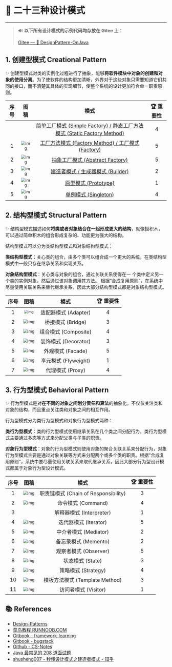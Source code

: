# 🚢 二十三种设计模式

---

> 🔊  **以下所有设计模式的示例代码均存放在 Gitee 上**：
>
> [Gitee — 🎨 DesignPattern-OnJava](https://gitee.com/veal98/DesignPattern-OnJava)

## 1. 创建型模式 Creational Pattern

✨ 创建型模式对类的实例化过程进行了抽象，能够**将软件模块中对象的创建和对象的使用分离**。为了使软件的结构更加清晰，外界对于这些对象只需要知道它们共同的接口，而不清楚其具体的实现细节，使整个系统的设计更加符合单一职责原则。

| 序号 |                             图稿                             |                             模式                             | 🏆 重要性 |
| :--: | :----------------------------------------------------------: | :----------------------------------------------------------: | :------: |
|      |                                                              | [简单工厂模式 (Simple Factory) / 静态工厂方法模式 (Static Factory Method)](计算机基础/设计模式/二十三种设计模式/创建型模式/0-简单工厂模式.md) |    4     |
|  1   | <img src="https://gitee.com/veal98/images/raw/master/img/20201206212655.png" alt="img" style="zoom:80%;" /> | [工厂方法模式 (Factory Method) / 工厂模式 (Factory)](计算机基础/设计模式/二十三种设计模式/创建型模式/1-工厂方法模式.md) |    5     |
|  2   | <img src="https://gitee.com/veal98/images/raw/master/img/20201206212930.png" alt="img" style="zoom:80%;" /> | [抽象工厂模式 (Abstract Factory)](计算机基础/设计模式/二十三种设计模式/创建型模式/2-抽象工厂模式.md) |    5     |
|  3   | <img src="https://gitee.com/veal98/images/raw/master/img/20201206212713.png" alt="img" style="zoom:80%;" /> | [建造者模式 / 生成器模式 (Builder)](计算机基础/设计模式/二十三种设计模式/创建型模式/3-建造者模式.md) |    2     |
|  4   | <img src="https://gitee.com/veal98/images/raw/master/img/20201206212723.png" alt="img" style="zoom:80%;" /> | [原型模式 (Prototype)](计算机基础/设计模式/二十三种设计模式/创建型模式/4-原型模式.md) |    1     |
|  5   | <img src="https://gitee.com/veal98/images/raw/master/img/20201206212734.png" alt="img" style="zoom:80%;" /> | [单例模式 (Singleton)](计算机基础/设计模式/二十三种设计模式/创建型模式/5-单例模式.md) |    4     |

## 2. 结构型模式 Structural Pattern

✨ 结构型模式描述如何**将类或者对象结合在一起形成更大的结构**，就像搭积木，可以通过简单积木的组合形成复杂的、功能更为强大的结构。

结构型模式可以分为类结构型模式和对象结构型模式：

**类结构型模式**：关心类的组合，由多个类可以组合成一个更大的系统，在类结构型模式中一般只存在继承关系和实现关系。

**对象结构型模式**：关心类与对象的组合，通过关联关系使得在一 个类中定义另一个类的实例对象，然后通过该对象调用其方法。 根据“合成复用原则”，在系统中尽量使用关联关系来替代继承关系，因此大部分结构型模式都是对象结构型模式。

| 序号 |                             图稿                             |         模式         | 🏆 重要性 |
| :--: | :----------------------------------------------------------: | :------------------: | :------: |
|  1   | <img src="https://gitee.com/veal98/images/raw/master/img/20201206214000.png" alt="img" style="zoom:67%;" /> | 适配器模式 (Adapter) |    4     |
|  2   | <img src="https://gitee.com/veal98/images/raw/master/img/20201206214020.png" alt="img" style="zoom:80%;" /> |  桥接模式 (Bridge)   |    3     |
|  3   | <img src="https://gitee.com/veal98/images/raw/master/img/20201206214031.png" alt="img" style="zoom:80%;" /> | 组合模式 (Composite) |    4     |
|  4   | <img src="https://gitee.com/veal98/images/raw/master/img/20201206214051.png" alt="img" style="zoom:80%;" /> | 装饰模式 (Decorator) |    3     |
|  5   | <img src="https://gitee.com/veal98/images/raw/master/img/20201206214107.png" alt="img" style="zoom:80%;" /> |  外观模式 (Facade)   |    5     |
|  6   | <img src="https://gitee.com/veal98/images/raw/master/img/20201206214116.png" alt="img" style="zoom:80%;" /> | 享元模式 (Flyweight) |    1     |
|  7   | <img src="https://gitee.com/veal98/images/raw/master/img/20201206214125.png" alt="img" style="zoom:80%;" /> |   代理模式 (Proxy)   |    4     |

## 3. 行为型模式 Behavioral Pattern

✨ 行为型模式是对**在不同的对象之间划分责任和算法**的抽象化。不仅仅关注类和对象的结构，而且重点关注类和对象之间的相互作用。

行为型模式分为类行为型模式和对象行为型模式两种：

**类行为型模式**：类的行为型模式使用继承关系在几个类之间分配行为，类行为型模式主要通过多态等方式来分配父类与子类的职责。

**对象行为型模式**：对象的行为型模式则使用对象的聚合关联关系来分配行为，对象行为型模式主要是通过对象关联等方式来分配两个或多个类的职责。根据“合成复用原则”，系统中要尽量使用关联关系来取代继承关系，因此大部分行为型设计模式都属于对象行为型设计模式。

| 序号 |                             图稿                             |                 模式                 | 🏆 重要性 |
| :--: | :----------------------------------------------------------: | :----------------------------------: | :------: |
|  1   | <img src="https://gitee.com/veal98/images/raw/master/img/20201206214241.png" alt="img" style="zoom:80%;" /> | 职责链模式 (Chain of Responsibility) |    3     |
|  2   | <img src="https://gitee.com/veal98/images/raw/master/img/20201206214249.png" alt="img" style="zoom:80%;" /> |          命令模式 (Command)          |    4     |
|  3   |                                                              |       解释器模式 (Interpreter)       |    1     |
|  4   | <img src="https://gitee.com/veal98/images/raw/master/img/20201206214316.png" alt="img" style="zoom:80%;" /> |        迭代器模式 (Iterator)         |    5     |
|  5   | <img src="https://gitee.com/veal98/images/raw/master/img/20201206214327.png" alt="img" style="zoom:80%;" /> |        中介者模式 (Mediator)         |    2     |
|  6   | <img src="https://gitee.com/veal98/images/raw/master/img/20201206214340.png" alt="img" style="zoom:80%;" /> |         备忘录模式 (Memento)         |    2     |
|  7   | <img src="https://gitee.com/veal98/images/raw/master/img/20201206214348.png" alt="img" style="zoom:80%;" /> |        观察者模式 (Observer)         |    5     |
|  8   | <img src="https://gitee.com/veal98/images/raw/master/img/20201206214407.png" alt="img" style="zoom:80%;" /> |           状态模式 (State)           |    3     |
|  9   | <img src="https://gitee.com/veal98/images/raw/master/img/20201206214416.png" alt="img" style="zoom:80%;" /> |         策略模式 (Strategy)          |    4     |
|  10  | <img src="https://gitee.com/veal98/images/raw/master/img/20201206214426.png" alt="img" style="zoom:80%;" /> |    模板方法模式 (Template Method)    |    3     |
|  11  | <img src="https://gitee.com/veal98/images/raw/master/img/20201206214437.png" alt="img" style="zoom:80%;" /> |         访问者模式 (Visitor)         |    1     |

## 📚 References

- [Design-Patterns](https://design-patterns.readthedocs.io/zh_CN/latest/index.html)
- [菜鸟教程 RUNNOOB.COM](https://www.runoob.com/design-pattern/design-pattern-tutorial.html)
- [Gitbook - framework-learning](https://qsjzwithguang19forever.gitee.io/framework-learning/gitbook_doc/design_pattern/%E8%AE%BE%E8%AE%A1%E6%A8%A1%E5%BC%8F%E7%AE%80%E4%BB%8B.html)
- [Gitbook - bugstack](http://book.bugstack.cn/#s/6AneBuNA)
- [Github - CS-Notes](https://cyc2018.github.io/CS-Notes/#/notes/%E8%AE%BE%E8%AE%A1%E6%A8%A1%E5%BC%8F)
- [Java 最常见的 208 道面试题](https://mp.weixin.qq.com/s/Wahq4TnCm4Pzb6VshWma1Q)
- [shusheng007 - 秒懂设计模式之建造者模式 - 知乎](https://zhuanlan.zhihu.com/p/58093669)